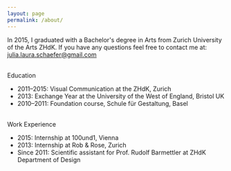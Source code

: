 ```yaml
---
layout: page
permalink: /about/
---
```

In 2015, I graduated with a Bachelor's degree in Arts from Zurich University of the Arts ZHdK. 
If you have any questions feel free to contact me at: julia.laura.schaefer@gmail.com

<br /> 
Education 

* 2011–2015: Visual Communication at the ZHdK, Zurich
* 2013:	Exchange Year at the University of the West of England, Bristol UK
* 2010–2011: Foundation course, Schule für Gestaltung, Basel

<br /> 
Work Experience

* 2015: Internship at 100und1, Vienna 
* 2013: Internship at Rob & Rose, Zurich
* Since 2011: Scientific assistant for Prof. Rudolf Barmettler at ZHdK Department of Design
